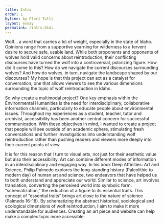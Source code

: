 ```yaml
---
title: Intro
order: 1
byline: by Flori Tulli
layout: essay
permalink: /intro.html
---
```


Wolf... a word that carries a lot of weight, especially in the state of Idaho. Opinions range from a supportive yearning for wilderness to a fervent desire to secure safe, usable land. While both proponents and opponents of wolves hold valid concerns about reintroduction, their conflicting discourses have turned the wolf into a controversial, polarizing figure. How did it come to this? How do we navigate the current discourses surrounding wolves? And how do wolves, in turn, navigate the landscape shaped by our discourses? My hope is that this project can act as a catalyst for conversation, one that allows viewers to see the various dimensions surrounding the topic of wolf reintroduction in Idaho.  

So why create a multimodal project? One key emphasis within the Environmental Humanities is the need for interdisciplinary, collaborative information channels, particularly to educate people about environmental issues. Throughout my experiences as a student, teacher, tutor and archivist, accessibility has been another central concern for successful communication. With these objectives in mind, I wanted to create a project that people will see outside of an academic sphere, stimulating fresh conversations and further investigations into understanding wolf reintroduction rather than pushing readers and viewers more deeply into their current points of view.   

It is for this reason that I turn to visual arts, not just for their aesthetic value but also their accessibility. Art can combine different modes of information in an interdisciplinary and engaging way. In his book Deep Affinities: Art and Science, Philip Palmedo explores the long-standing history (Paleolithic to modern day) of human art and science, two endeavors that have helped us to both understand and appreciate our world. Similar to science, art involves  translation, converting the perceived world into symbolic form: “schematization,” the reduction of a figure to its essential traits. This concept of “essential traits” brings art close to the nature of science (Palmedo 16-18). By schematizing the abstract historical, sociological and ecological dimensions of wolf reintroduction, I aim to make it more understandable for audiences. Creating an art piece and website can help make a complex topic more accessible. 

